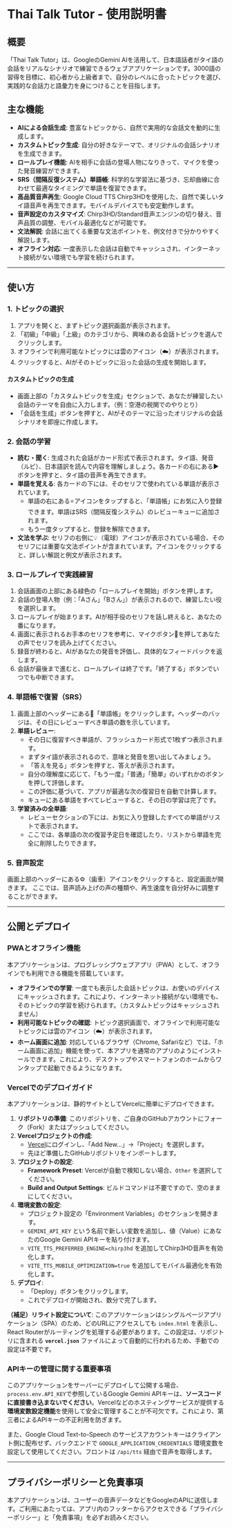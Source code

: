 # Thai Talk Tutor - 使用説明書

## 概要

「Thai Talk Tutor」は、GoogleのGemini AIを活用して、日本語話者がタイ語の会話をリアルなシナリオで練習できるウェブアプリケーションです。3000語の習得を目標に、初心者から上級者まで、自分のレベルに合ったトピックを選び、実践的な会話力と語彙力を身につけることを目指します。

## 主な機能

- **AIによる会話生成**: 豊富なトピックから、自然で実用的な会話文を動的に生成します。
- **カスタムトピック生成**: 自分の好きなテーマで、オリジナルの会話シナリオを生成できます。
- **ロールプレイ機能**: AIを相手に会話の登場人物になりきって、マイクを使った発音練習ができます。
- **SRS（間隔反復システム）単語帳**: 科学的な学習法に基づき、忘却曲線に合わせて最適なタイミングで単語を復習できます。
- **高品質音声再生**: Google Cloud TTS Chirp3HDを使用した、自然で美しいタイ語音声を再生できます。モバイルデバイスでも安定動作します。
- **音声設定のカスタマイズ**: Chirp3HD/Standard音声エンジンの切り替え、音声品質の調整、モバイル最適化などが可能です。
- **文法解説**: 会話に出てくる重要な文法ポイントを、例文付きで分かりやすく解説します。
- **オフライン対応**: 一度表示した会話は自動でキャッシュされ、インターネット接続がない環境でも学習を続けられます。

---

## 使い方

### 1. トピックの選択

1.  アプリを開くと、まずトピック選択画面が表示されます。
2.  「初級」「中級」「上級」のカテゴリから、興味のある会話トピックを選んでクリックします。
3.  オフラインで利用可能なトピックには雲のアイコン（☁️）が表示されます。
4.  クリックすると、AIがそのトピックに沿った会話の生成を開始します。

#### カスタムトピックの生成
- 画面上部の「カスタムトピックを生成」セクションで、あなたが練習したい会話のテーマを自由に入力します。（例：空港の税関でのやりとり）
- 「会話を生成」ボタンを押すと、AIがそのテーマに沿ったオリジナルの会話シナリオを即座に作成します。

### 2. 会話の学習

- **読む・聞く**: 生成された会話がカード形式で表示されます。タイ語、発音（ルビ）、日本語訳を読んで内容を理解しましょう。各カードの右にある▶️ボタンを押すと、タイ語の音声を再生できます。
- **単語を覚える**: 各カードの下には、そのセリフで使われている単語が表示されています。
    - 単語の右にある⭐アイコンをタップすると、「単語帳」にお気に入り登録できます。単語はSRS（間隔反復システム）のレビューキューに追加されます。
    - もう一度タップすると、登録を解除できます。
- **文法を学ぶ**: セリフの右側に💡（電球）アイコンが表示されている場合、そのセリフには重要な文法ポイントが含まれています。アイコンをクリックすると、詳しい解説と例文が表示されます。

### 3. ロールプレイで実践練習

1.  会話画面の上部にある緑色の「ロールプレイを開始」ボタンを押します。
2.  会話の登場人物（例：「Aさん」「Bさん」）が表示されるので、練習したい役を選択します。
3.  ロールプレイが始まります。AIが相手役のセリフを話し終えると、あなたの番になります。
4.  画面に表示されるお手本のセリフを参考に、マイクボタン🎤を押してあなたの声でセリフを読み上げてください。
5.  録音が終わると、AIがあなたの発音を評価し、具体的なフィードバックを返します。
6.  会話が最後まで進むと、ロールプレイは終了です。「終了する」ボタンでいつでも中断できます。

### 4. 単語帳で復習（SRS）

1.  画面上部のヘッダーにある📖「単語帳」をクリックします。ヘッダーのバッジは、その日にレビューすべき単語の数を示しています。
2.  **単語レビュー**:
    - その日に復習すべき単語が、フラッシュカード形式で1枚ずつ表示されます。
    - まずタイ語が表示されるので、意味と発音を思い出してみましょう。
    - 「答えを見る」ボタンを押すと、答えが表示されます。
    - 自分の理解度に応じて、「もう一度」「普通」「簡単」のいずれかのボタンを押して評価します。
    - この評価に基づいて、アプリが最適な次の復習日を自動で計算します。
    - キューにある単語をすべてレビューすると、その日の学習は完了です。
3.  **学習済みの全単語**:
    - レビューセクションの下には、お気に入り登録したすべての単語がリストで表示されます。
    - ここでは、各単語の次の復習予定日を確認したり、リストから単語を完全に削除したりできます。

### 5. 音声設定

画面上部のヘッダーにある⚙️（歯車）アイコンをクリックすると、設定画面が開きます。
ここでは、音声読み上げの声の種類や、再生速度を自分好みに調整することができます。

---

## 公開とデプロイ

### PWAとオフライン機能

本アプリケーションは、プログレッシブウェブアプリ（PWA）として、オフラインでも利用できる機能を搭載しています。

- **オフラインでの学習**: 一度でも表示した会話トピックは、お使いのデバイスにキャッシュされます。これにより、インターネット接続がない環境でも、そのトピックの学習を続けられます。（カスタムトピックはキャッシュされません）
- **利用可能なトピックの確認**: トピック選択画面で、オフラインで利用可能なトピックには雲のアイコン（☁️）が表示されます。
- **ホーム画面に追加**: 対応しているブラウザ（Chrome, Safariなど）では、「ホーム画面に追加」機能を使って、本アプリを通常のアプリのようにインストールできます。これにより、デスクトップやスマートフォンのホームからワンタップで起動できるようになります。

### Vercelでのデプロイガイド

本アプリケーションは、静的サイトとしてVercelに簡単にデプロイできます。

1.  **リポジトリの準備**: このリポジトリを、ご自身のGitHubアカウントにフォーク（Fork）またはプッシュしてください。
2.  **Vercelプロジェクトの作成**:
    - [Vercel](https://vercel.com/)にログインし、「Add New...」->「Project」を選択します。
    - 先ほど準備したGitHubリポジトリをインポートします。
3.  **プロジェクトの設定**:
    - **Framework Preset**: Vercelが自動で検知しない場合、`Other` を選択してください。
    - **Build and Output Settings**: ビルドコマンドは不要ですので、空のままにしてください。
4. **環境変数の設定**:
   - プロジェクト設定の「Environment Variables」のセクションを開きます。
   - `GEMINI_API_KEY` という名前で新しい変数を追加し、値（Value）にあなたのGoogle Gemini APIキーを貼り付けます。
   - `VITE_TTS_PREFERRED_ENGINE=chirp3hd` を追加してChirp3HD音声を有効化します。
   - `VITE_TTS_MOBILE_OPTIMIZATION=true` を追加してモバイル最適化を有効化します。
5.  **デプロイ**:
    - 「Deploy」ボタンをクリックします。
    - これでデプロイが開始され、数分で完了します。

**（補足）リライト設定について**: このアプリケーションはシングルページアプリケーション（SPA）のため、どのURLにアクセスしても `index.html` を表示し、React Routerがルーティングを処理する必要があります。この設定は、リポジトリに含まれる **`vercel.json`** ファイルによって自動的に行われるため、手動での設定は不要です。

### APIキーの管理に関する重要事項
このアプリケーションをサーバーにデプロイして公開する場合、`process.env.API_KEY`で参照しているGoogle Gemini APIキーは、**ソースコードに直接書き込まないでください**。Vercelなどのホスティングサービスが提供する**環境変数設定機能**を使用して安全に管理することが不可欠です。これにより、第三者によるAPIキーの不正利用を防ぎます。

また、Google Cloud Text-to-Speech のサービスアカウントキーはクライアント側に配布せず、バックエンドで `GOOGLE_APPLICATION_CREDENTIALS` 環境変数を設定して使用してください。フロントは `/api/tts` 経由で音声を取得します。

---

## プライバシーポリシーと免責事項

本アプリケーションは、ユーザーの音声データなどをGoogleのAPIに送信します。ご利用にあたっては、アプリ内のフッターからアクセスできる「プライバシーポリシー」と「免責事項」を必ずお読みください。